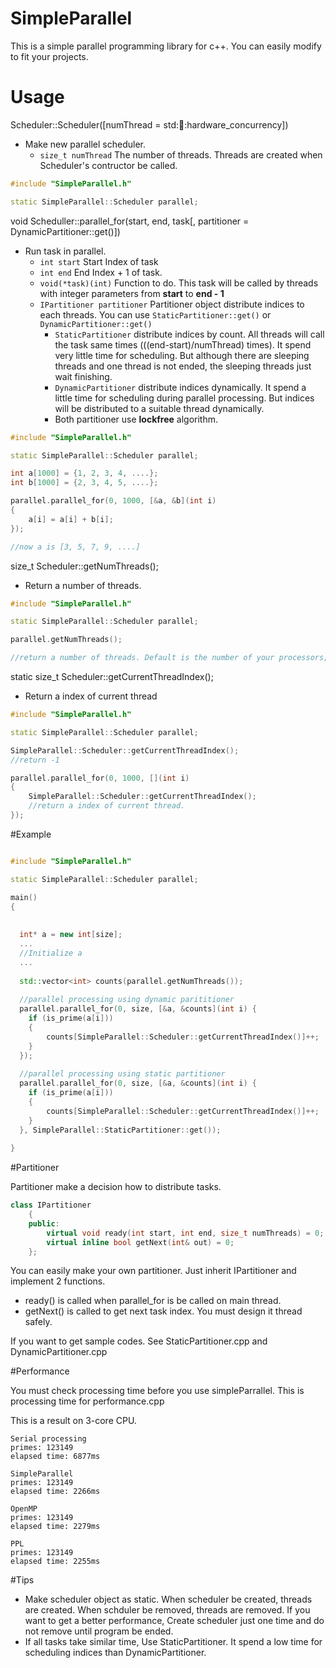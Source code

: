 # SimpleParallel
This is a simple parallel programming library for c++. You can easily modify to fit your projects. 

# Usage

Scheduler::Scheduler([numThread = std::thread::hardware_concurrency])
* Make new parallel scheduler.
  * `size_t numThread` The number of threads. Threads are created when Scheduler's contructor be called.

```c++
#include "SimpleParallel.h"

static SimpleParallel::Scheduler parallel;
```

void Scheduller::parallel_for(start, end, task[, partitioner = DynamicPartitioner::get()])
* Run task in parallel.
  * `int start` Start Index of task
  * `int end` End Index + 1 of task.
  * `void(*task)(int)` Function to do. This task will be called by threads with integer parameters from **start** to **end - 1**
  * `IPartitioner partitioner` Partitioner object distribute indices to each threads. You can use `StaticPartitioner::get()` or `DynamicPartitioner::get()`
    * `StaticPartitioner` distribute indices by count. All threads will call the task same times (((end-start)/numThread) times). It spend very little time for scheduling. But although there are sleeping threads and one thread is not ended, the sleeping threads just wait finishing.
    * `DynamicPartitioner` distribute indices dynamically. It spend a little time for scheduling during parallel processing. But indices will be distributed to a suitable thread dynamically.
    * Both partitioner use **lockfree** algorithm.

```c++
#include "SimpleParallel.h"

static SimpleParallel::Scheduler parallel;

int a[1000] = {1, 2, 3, 4, ....};
int b[1000] = {2, 3, 4, 5, ....};

parallel.parallel_for(0, 1000, [&a, &b](int i)
{
	a[i] = a[i] + b[i];
});

//now a is [3, 5, 7, 9, ....]
```

size_t Scheduler::getNumThreads();
* Return a number of threads.

```c++
#include "SimpleParallel.h"

static SimpleParallel::Scheduler parallel;

parallel.getNumThreads();

//return a number of threads. Default is the number of your processors;
```

static size_t Scheduler::getCurrentThreadIndex();
* Return a index of current thread

```c++
#include "SimpleParallel.h"

static SimpleParallel::Scheduler parallel;

SimpleParallel::Scheduler::getCurrentThreadIndex();
//return -1

parallel.parallel_for(0, 1000, [](int i)
{
	SimpleParallel::Scheduler::getCurrentThreadIndex();
	//return a index of current thread.
});
```

#Example
```c++

#include "SimpleParallel.h"

static SimpleParallel::Scheduler parallel;

main()
{
  
  
  int* a = new int[size];
  ...
  //Initialize a
  ...
  
  std::vector<int> counts(parallel.getNumThreads());
 
  //parallel processing using dynamic parititioner 
  parallel.parallel_for(0, size, [&a, &counts](int i) {
    if (is_prime(a[i]))
    {
        counts[SimpleParallel::Scheduler::getCurrentThreadIndex()]++;
    }
  });
  
  //parallel processing using static partitioner
  parallel.parallel_for(0, size, [&a, &counts](int i) {
    if (is_prime(a[i]))
    {
        counts[SimpleParallel::Scheduler::getCurrentThreadIndex()]++;
    }
  }, SimpleParallel::StaticPartitioner::get());
  
}
```

#Partitioner

Partitioner make a decision how to distribute tasks.

```c++
class IPartitioner
	{
	public:
		virtual void ready(int start, int end, size_t numThreads) = 0;
		virtual inline bool getNext(int& out) = 0;
	};
```

You can easily make your own partitioner. Just inherit IPartitioner and implement 2 functions.

* ready() is called when parallel_for is be called on main thread.
* getNext() is called to get next task index. You must design it thread safely.

If you want to get sample codes. See StaticPartitioner.cpp and DynamicPartitioner.cpp

#Performance

You must check processing time before you use simpleParrallel. This is processing time for performance.cpp

This is a result on 3-core CPU.

```
Serial processing
primes: 123149
elapsed time: 6877ms

SimpleParallel
primes: 123149
elapsed time: 2266ms

OpenMP
primes: 123149
elapsed time: 2279ms

PPL
primes: 123149
elapsed time: 2255ms
```

#Tips

* Make scheduler object as static. When scheduler be created, threads are created. When schduler be removed, threads are removed. If you want to get a better performance, Create scheduler just one time and do not remove until program be ended.
* If all tasks take similar time, Use StaticPartitioner. It spend a low time for scheduling indices than DynamicPartitioner.

